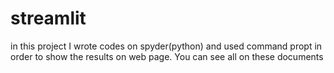 # streamlit
in this project I wrote codes on spyder(python) and used command propt in order to show the results on web page. You can see all on these documents
